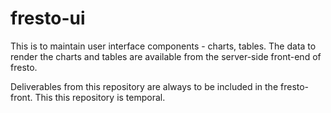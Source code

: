 fresto-ui
=========
This is to maintain user interface components - charts, tables.
The data to render the charts and tables are available from the server-side front-end of fresto.

Deliverables from this repository are always to be included in the fresto-front. This this repository is temporal.
